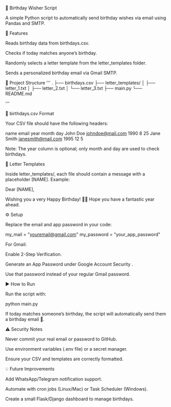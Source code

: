 🎉 Birthday Wisher Script

A simple Python script to automatically send birthday wishes via email using Pandas and SMTP.

📌 Features

Reads birthday data from birthdays.csv.

Checks if today matches anyone’s birthday.

Randomly selects a letter template from the letter_templates folder.

Sends a personalized birthday email via Gmail SMTP.

📂 Project Structure
'''
.
├── birthdays.csv
├── letter_templates/
│   ├── letter_1.txt
│   ├── letter_2.txt
│   └── letter_3.txt
├── main.py
└── README.md

'''

📑 birthdays.csv Format

Your CSV file should have the following headers:

name	email	year	month	day
John Doe	johndoe@mail.com
	1990	8	25
Jane Smith	janesmith@mail.com
	1995	12	5

Note: The year column is optional; only month and day are used to check birthdays.

📝 Letter Templates

Inside letter_templates/, each file should contain a message with a placeholder [NAME].
Example:

Dear [NAME],

Wishing you a very Happy Birthday! 🎂🥳
Hope you have a fantastic year ahead.

⚙️ Setup

Replace the email and app password in your code:

my_mail = "youremail@gmail.com"
my_password = "your_app_password"


For Gmail:

Enable 2-Step Verification.

Generate an App Password under Google Account Security
.

Use that password instead of your regular Gmail password.

▶️ How to Run

Run the script with:

python main.py


If today matches someone’s birthday, the script will automatically send them a birthday email 🎉.

⚠️ Security Notes

Never commit your real email or password to GitHub.

Use environment variables (.env file) or a secret manager.

Ensure your CSV and templates are correctly formatted.

💡 Future Improvements

Add WhatsApp/Telegram notification support.

Automate with cron jobs (Linux/Mac) or Task Scheduler (Windows).

Create a small Flask/Django dashboard to manage birthdays.
